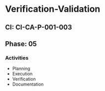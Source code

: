# Verification-Validation

## CI: CI-CA-P-001-003
## Phase: 05

### Activities
- Planning
- Execution
- Verification
- Documentation
